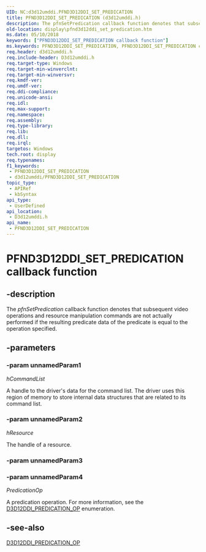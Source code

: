 ```yaml
---
UID: NC:d3d12umddi.PFND3D12DDI_SET_PREDICATION
title: PFND3D12DDI_SET_PREDICATION (d3d12umddi.h)
description: The pfnSetPredication callback function denotes that subsequent video operations and resource manipulation commands are not actually performed if the resulting predicate data of the predicate is equal to the operation specified.
old-location: display\pfnd3d12ddi_set_predication.htm
ms.date: 05/10/2018
keywords: ["PFND3D12DDI_SET_PREDICATION callback function"]
ms.keywords: PFND3D12DDI_SET_PREDICATION, PFND3D12DDI_SET_PREDICATION callback, d3d12umddi/pfnSetPredication, display.pfnd3d12ddi_set_predication, pfnSetPredication, pfnSetPredication callback function [Display Devices]
req.header: d3d12umddi.h
req.include-header: D3d12umddi.h
req.target-type: Windows
req.target-min-winverclnt: 
req.target-min-winversvr: 
req.kmdf-ver: 
req.umdf-ver: 
req.ddi-compliance: 
req.unicode-ansi: 
req.idl: 
req.max-support: 
req.namespace: 
req.assembly: 
req.type-library: 
req.lib: 
req.dll: 
req.irql: 
targetos: Windows
tech.root: display
req.typenames: 
f1_keywords:
 - PFND3D12DDI_SET_PREDICATION
 - d3d12umddi/PFND3D12DDI_SET_PREDICATION
topic_type:
 - APIRef
 - kbSyntax
api_type:
 - UserDefined
api_location:
 - D3d12umddi.h
api_name:
 - PFND3D12DDI_SET_PREDICATION
---
```


# PFND3D12DDI_SET_PREDICATION callback function


## -description

The <i>pfnSetPredication</i> callback function denotes that subsequent video operations and resource manipulation commands are not actually performed if the resulting predicate data of the predicate is equal to the operation specified.

## -parameters

### -param unnamedParam1

*hCommandList*

A handle to the driver's data for the command list. The driver uses this region of memory to store internal data structures that are related to its command list.

### -param unnamedParam2

*hResource*

The handle of a resource.

### -param unnamedParam3

### -param unnamedParam4

*PredicationOp*

A predication operation. For more information, see the <a href="/windows-hardware/drivers/ddi/d3d12umddi/ne-d3d12umddi-d3d12ddi_predication_op">D3D12DDI_PREDICATION_OP</a> enumeration.

## -see-also

<a href="/windows-hardware/drivers/ddi/d3d12umddi/ne-d3d12umddi-d3d12ddi_predication_op">D3D12DDI_PREDICATION_OP</a>

